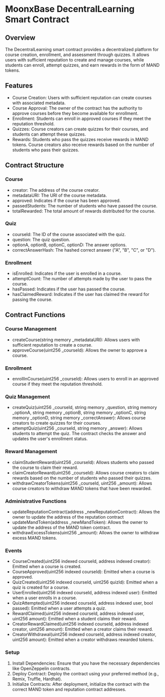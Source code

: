 # MoonxBase DecentralLearning Smart Contract

## Overview
The DecentralLearning smart contract provides a decentralized platform for course creation, enrollment, and assessment through quizzes. It allows users with sufficient reputation to create and manage courses, while students can enroll, attempt quizzes, and earn rewards in the form of MAND tokens.

## Features
- Course Creation: Users with sufficient reputation can create courses with associated metadata.
- Course Approval: The owner of the contract has the authority to approve courses before they become available for enrollment.
- Enrollment: Students can enroll in approved courses if they meet the reputation threshold.
- Quizzes: Course creators can create quizzes for their courses, and students can attempt these quizzes.
- Rewards: Students who pass the quizzes receive rewards in MAND tokens. Course creators also receive rewards based on the number of students who pass their quizzes.

## Contract Structure
### Course
- creator: The address of the course creator.
- metadataURI: The URI of the course metadata.
- approved: Indicates if the course has been approved.
- passedStudents: The number of students who have passed the course.
- totalRewarded: The total amount of rewards distributed for the course.

### Quiz
- courseId: The ID of the course associated with the quiz.
- question: The quiz question.
- optionA, optionB, optionC, optionD: The answer options.
- correctAnswerHash: The hashed correct answer ("A", "B", "C", or "D").

### Enrollment
- isEnrolled: Indicates if the user is enrolled in a course.
- attemptCount: The number of attempts made by the user to pass the course.
- hasPassed: Indicates if the user has passed the course.
- hasClaimedReward: Indicates if the user has claimed the reward for passing the course.


## Contract Functions
### Course Management
- createCourse(string memory _metadataURI): Allows users with sufficient reputation to create a course.
- approveCourse(uint256 _courseId): Allows the owner to approve a course.

### Enrollment
- enrollInCourse(uint256 _courseId): Allows users to enroll in an approved course if they meet the reputation threshold.

### Quiz Management
- createQuiz(uint256 _courseId, string memory _question, string memory _optionA, string memory _optionB, string memory _optionC, string memory _optionD, string memory _correctAnswer): Allows course creators to create quizzes for their courses.
- attemptQuiz(uint256 _courseId, string memory _answer): Allows students to attempt the quiz. The contract checks the answer and updates the user's enrollment status.

### Reward Management
- claimStudentReward(uint256 _courseId): Allows students who passed the course to claim their reward.
- claimCreatorReward(uint256 _courseId): Allows course creators to claim rewards based on the number of students who passed their quizzes.
- withdrawCreatorTokens(uint256 _courseId, uint256 _amount): Allows course creators to withdraw MAND tokens that have been rewarded.

### Administrative Functions
- updateReputationContract(address _newReputationContract): Allows the owner to update the address of the reputation contract
- updateMandToken(address _newMandToken): Allows the owner to update the address of the MAND token contract.
- withdrawExcessTokens(uint256 _amount): Allows the owner to withdraw excess MAND tokens.

### Events
- CourseCreated(uint256 indexed courseId, address indexed creator): Emitted when a course is created.
- CourseApproved(uint256 indexed courseId): Emitted when a course is approved.
- QuizCreated(uint256 indexed courseId, uint256 quizId): Emitted when a quiz is created for a course.
- UserEnrolled(uint256 indexed courseId, address indexed user): Emitted when a user enrolls in a course.
- QuizAttempted(uint256 indexed courseId, address indexed user, bool passed): Emitted when a user attempts a quiz.
- RewardClaimed(uint256 indexed courseId, address indexed user, uint256 amount): Emitted when a student claims their reward.
- CreatorRewardClaimed(uint256 indexed courseId, address indexed creator, uint256 amount): Emitted when a creator claims their reward.
- CreatorWithdrawal(uint256 indexed courseId, address indexed creator, uint256 amount): Emitted when a creator withdraws rewarded tokens.

### Setup
1. Install Dependencies: Ensure that you have the necessary dependencies like OpenZeppelin contracts.
2. Deploy Contract: Deploy the contract using your preferred method (e.g., Remix, Truffle, Hardhat).
3. Initialize Contracts: After deployment, initialize the contract with the correct MAND token and reputation contract addresses.
